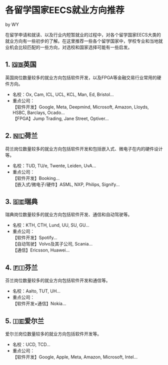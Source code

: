 # 各留学国家EECS就业方向推荐
by WY

在留学申请和就读、以及行业内短暂就业的过程中，对各个留学国家EECS大类的就业方向有一些初步的了解。在这里推荐一些各个留学国家中，学校专业和当地就业机会比较匹配的一些方向，对选校和国家选择可能有一些启发。  
## 1. 🇬🇧英国
英国岗位数量较多的就业方向包括软件开发，以及FPGA等金融交易行业常用的硬件方向。  
* 名校：Ox, Cam, ICL, UCL, KCL, Man, Ed, Bristol...
* 重点公司：  
【软件开发】Google, Meta, Deepmind, Microsoft, Amazon, Lloyds, HSBC, Barclays, Ocado...  
【FPGA】Jump Trading, Jane Street, Optiver...  

## 2. 🇳🇱荷兰
荷兰岗位数量较多的就业方向包括软件开发和包括嵌入式、微电子在内的硬件设计等。
* 名校：TUD, TU/e, Twente, Leiden, UvA...
* 重点公司：  
【软件开发】Booking...  
【嵌入式/微电子/硬件】ASML, NXP, Philips, Signify...  

## 3. 🇸🇪瑞典
瑞典岗位数量较多的就业方向包括软件开发、通信和自动驾驶等。
* 名校：KTH, CTH, Lund, UU, SU, GU...
* 重点公司：  
【软件开发】Spotify...  
【自动驾驶】Volvo及其子公司, Scania...  
【通信】Ericsson, Huawei...  

## 4. 🇫🇮芬兰
芬兰岗位数量较多的就业方向包括软件开发和通信等。
* 名校：Aalto, TUT, UH...
* 重点公司：  
【软件开发+通信】Nokia...

## 5. 🇮🇪爱尔兰
爱尔兰岗位数量较多的就业方向包括软件开发等。
* 名校：UCD, TCD...  
* 重点公司：  
【软件开发】Google, Apple, Meta, Amazon, Microsoft, Intel...
